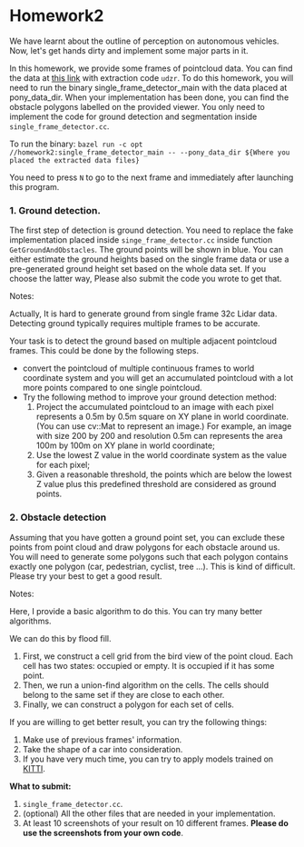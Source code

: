 # Homework2

We have learnt about the outline of perception on autonomous vehicles. Now, let's get hands dirty and implement some major parts in it.

In this homework, we provide some frames of pointcloud data. You can find the data at [this link](https://pan.baidu.com/s/1yJa9Mn3Rawu1F5c373_kjg) with extraction code `udzr`. To do this homework, you will need to run the binary single_frame_detector_main with the data placed at pony_data_dir. When your implementation has been done, you can find the obstacle polygons labelled on the provided viewer. You only need to implement the code for ground detection and segmentation inside `single_frame_detector.cc`.

To run the binary:
`bazel run -c opt //homework2:single_frame_detector_main -- --pony_data_dir ${Where you placed the extracted data files}`

You need to press `N` to go to the next frame and immediately after launching this program.

### 1. Ground detection.

The first step of detection is ground detection. You need to replace the fake implementation placed inside `singe_frame_detector.cc` inside function `GetGroundAndObstacles`. The ground points will be shown in blue. You can either estimate the ground heights based on the single frame data or use a pre-generated ground height set based on the whole data set. If you choose the latter way, Please also submit the code you wrote to get that.

Notes:

Actually, It is hard to generate ground from single frame 32c Lidar data.
Detecting ground typically requires multiple frames to be accurate.

Your task is to detect the ground based on multiple adjacent pointcloud frames.
This could be done by the following steps.
- convert the pointcloud of multiple continuous frames to world coordinate system and you will get an accumulated pointcloud with a lot more points compared to one single pointcloud.
- Try the following method to improve your ground detection method:
  1. Project the accumulated pointcloud to an image with each pixel represents a 0.5m by 0.5m square on XY plane in world coordinate.(You can use cv::Mat to represent an image.) For example, an image with size 200 by 200 and resolution 0.5m can represents the area 100m by 100m on XY plane in world coordinate;
  2. Use the lowest Z value in the world coordinate system as the value for each pixel;
  3. Given a reasonable threshold, the points which are below the lowest Z value plus this predefined threshold are considered as ground points.

### 2. Obstacle detection

Assuming that you have gotten a ground point set, you can exclude these points from point cloud and draw polygons for each obstacle around us. You will need to generate some polygons such that each polygon contains exactly one polygon (car, pedestrian, cyclist, tree ...). This is kind of difficult. Please try your best to get a good result.

Notes:

Here, I provide a basic algorithm to do this. You can try many better algorithms.

We can do this by flood fill.

1. First, we construct a cell grid from the bird view of the point cloud. Each cell has two states: occupied or empty. It is occupied if it has some point.
2. Then, we run a union-find algorithm on the cells. The cells should belong to the same set if they are close to each other.
3. Finally, we can construct a polygon for each set of cells.

If you are willing to get better result, you can try the following things:
1. Make use of previous frames' information.
2. Take the shape of a car into consideration.
3. If you have very much time, you can try to apply models trained on [KITTI](http://www.cvlibs.net/datasets/kitti/).



**What to submit:**
1. `single_frame_detector.cc`.
2. (optional) All the other files that are needed in your implementation.
3. At least 10 screenshots of your result on 10 different frames. **Please do use the screenshots from your own code**.
